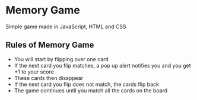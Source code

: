 # Memory Game

Simple game made in JavaScript, HTML and CSS

## Rules of Memory Game

- You will start by flipping over one card
- If the next card you flip matches, a pop up alert notifies you and you get +1 to your score
- These cards then disappear
- If the next card you flip does not match, the cards flip back
- The game continues until you match all the cards on the board
